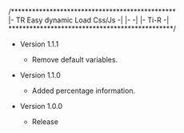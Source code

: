 /***********************************************\
|-       TR Easy dynamic Load Css/Js           -|
|-                                             -|
|-                              Ti-R           -|
\***********************************************/

 - Version 1.1.1
	* Remove default variables.

 - Version 1.1.0
	* Added percentage information.

 - Version 1.0.0
	* Release
	